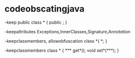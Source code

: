 # codeobscatingjava






-keep public class * {
	public <fields>;
}

-keepattributes Exceptions,InnerClasses,Signature,*Annotation*

-keepclassmembers, allowobfuscation class *{
	*;
}

-keepclassmembers class * {
	*** get*();
	void set*(***);
}
